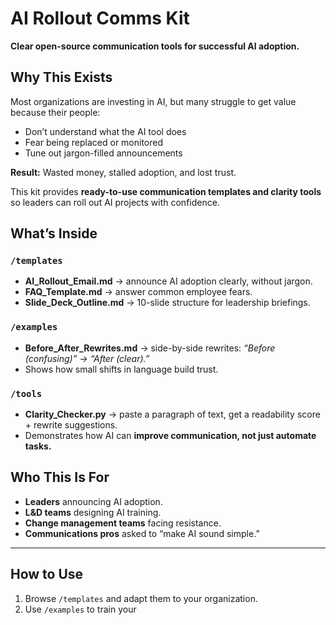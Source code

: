 # AI Rollout Comms Kit  
**Clear open-source communication tools for successful AI adoption.**  

## Why This Exists  
Most organizations are investing in AI, but many struggle to get value because their people:  
- Don’t understand what the AI tool does
- Fear being replaced or monitored
- Tune out jargon-filled announcements

**Result:** Wasted money, stalled adoption, and lost trust.  

This kit provides **ready-to-use communication templates and clarity tools** so leaders can roll out AI projects with confidence.  

## What’s Inside  

### `/templates`  
- **AI_Rollout_Email.md** → announce AI adoption clearly, without jargon.
- **FAQ_Template.md** → answer common employee fears.
- **Slide_Deck_Outline.md** → 10-slide structure for leadership briefings.

### `/examples`  
- **Before_After_Rewrites.md** → side-by-side rewrites: *“Before (confusing)” → “After (clear).”*  
- Shows how small shifts in language build trust.  

### `/tools`  
- **Clarity_Checker.py** → paste a paragraph of text, get a readability score + rewrite suggestions.  
- Demonstrates how AI can **improve communication, not just automate tasks.**  

## Who This Is For  
- **Leaders** announcing AI adoption.  
- **L&D teams** designing AI training.  
- **Change management teams** facing resistance.  
- **Communications pros** asked to “make AI sound simple.”  

---

## How to Use  
1. Browse `/templates` and adapt them to your organization.  
2. Use `/examples` to train your
